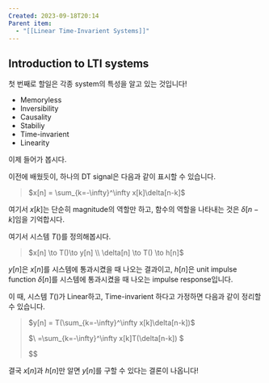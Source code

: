 ```yaml
---
Created: 2023-09-18T20:14
Parent item:
  - "[[Linear Time-Invarient Systems]]"
---
```

## Introduction to LTI systems

첫 번째로 할일은 각종 system의 특성을 알고 있는 것입니다!

- Memoryless
- Inversibility
- Causality
- Stabiliy
- Time-invarient
- Linearity

이제 들어가 봅시다.

  

이전에 배웠듯이, 하나의 DT signal은 다음과 같이 표시할 수 있습니다.

> $x[n] = \sum_{k=-\infty}^\infty x[k]\delta[n-k]$﻿

여기서 $x[k]$﻿는 단순히 magnitude의 역할만 하고, 함수의 역할을 나타내는 것은 $\delta[n-k]$﻿임을 기억합시다.

여기서 시스템 $T()$﻿를 정의해봅시다.

> $x[n] \to T()\to y[n] \\ \delta[n] \to T() \to h[n]$﻿

$y[n]$﻿은 $x[n]$﻿를 시스템에 통과시켰을 때 나오는 결과이고, $h[n]$﻿은 unit impulse function $\delta[n]$﻿를 시스템에 통과시켰을 때 나오는 impulse response입니다.

이 때, 시스템 $T()$﻿가 Linear하고, Time-invarient 하다고 가정하면 다음과 같이 정리할 수 있습니다.

> $y[n] = T(\sum_{k=-\infty}^\infty x[k]\delta[n-k])$﻿
> 
> $\\ =\sum_{k=-\infty}^\infty x[k]T(\delta[n-k]) $﻿
> 
> $$﻿

결국 $x[n]$﻿과 $h[n]$﻿만 알면 $y[n]$﻿를 구할 수 있다는 결론이 나옵니다!
